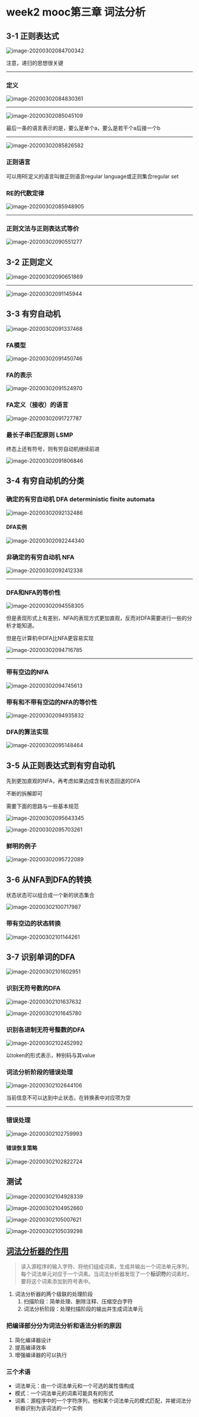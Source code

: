 # week2 mooc第三章 词法分析

## 3-1 正则表达式



![image-20200302084700342](E:\thridSpring\编译原理\markdown笔记\week1\image-20200302084700342.png)

注意，递归的思想很关键

****

### 定义

![image-20200302084830361](E:\thridSpring\编译原理\markdown笔记\week1\image-20200302084830361.png)

****

![image-20200302085045109](E:\thridSpring\编译原理\markdown笔记\week1\image-20200302085045109.png)

最后一条的语言表示的是，要么是单个a，要么是若干个a后接一个b

****

![image-20200302085826582](E:\thridSpring\编译原理\markdown笔记\week1\image-20200302085826582.png)

### 正则语言

可以用RE定义的语言叫做正则语言regular language或正则集合regular set

### RE的代数定律

![image-20200302085948905](E:\thridSpring\编译原理\markdown笔记\week1\image-20200302085948905.png)

****

### 正则文法与正则表达式等价

![image-20200302090551277](E:\thridSpring\编译原理\markdown笔记\week1\image-20200302090551277.png)

## 3-2 正则定义

![image-20200302090651869](E:\thridSpring\编译原理\markdown笔记\week1\image-20200302090651869.png)

****

![image-20200302091145944](E:\thridSpring\编译原理\markdown笔记\week1\image-20200302091145944.png)

## 3-3 有穷自动机

![image-20200302091337468](E:\thridSpring\编译原理\markdown笔记\week1\image-20200302091337468.png)

### FA模型

![image-20200302091450746](E:\thridSpring\编译原理\markdown笔记\week1\image-20200302091450746.png)

### FA的表示

![image-20200302091524970](E:\thridSpring\编译原理\markdown笔记\week1\image-20200302091524970.png)

### FA定义（接收）的语言

![image-20200302091727787](E:\thridSpring\编译原理\markdown笔记\week1\image-20200302091727787.png)

### 最长子串匹配原则 LSMP

终态上还有符号，则有穷自动机继续前进

![image-20200302091806846](E:\thridSpring\编译原理\markdown笔记\week1\image-20200302091806846.png)

## 3-4 有穷自动机的分类

### 确定的有穷自动机 DFA deterministic finite automata

![image-20200302092132486](E:\thridSpring\编译原理\markdown笔记\week1\image-20200302092132486.png)

#### DFA实例

![image-20200302092244340](E:\thridSpring\编译原理\markdown笔记\week1\image-20200302092244340.png)

### 非确定的有穷自动机 NFA

![image-20200302092412338](E:\thridSpring\编译原理\markdown笔记\week1\image-20200302092412338.png)

****

### DFA和NFA的等价性

![image-20200302094558305](E:\thridSpring\编译原理\markdown笔记\week1\image-20200302094558305.png)

但是表现形式上有差别，NFA的表现方式更加直观，反而对DFA需要进行一些的分析才能知道。

但是在计算机中DFA比NFA更容易实现

![image-20200302094716785](E:\thridSpring\编译原理\markdown笔记\week1\image-20200302094716785.png)

****

### 带有空边的NFA

![image-20200302094745613](E:\thridSpring\编译原理\markdown笔记\week1\image-20200302094745613.png)

### 带有和不带有空边的NFA的等价性

![image-20200302094935832](E:\thridSpring\编译原理\markdown笔记\week1\image-20200302094935832.png)

### DFA的算法实现

![image-20200302095148464](E:\thridSpring\编译原理\markdown笔记\week1\image-20200302095148464.png)

## 3-5 从正则表达式到有穷自动机

先到更加直观的NFA，再考虑如果边成含有状态回退的DFA

不断的拆解即可

需要下面的思路与一些基本规范

![image-20200302095643345](E:\thridSpring\编译原理\markdown笔记\week1\image-20200302095643345.png)

![image-20200302095703261](E:\thridSpring\编译原理\markdown笔记\week1\image-20200302095703261.png)

### 鲜明的例子

![image-20200302095722089](E:\thridSpring\编译原理\markdown笔记\week1\image-20200302095722089.png)

## 3-6 从NFA到DFA的转换

状态状态可以组合成一个新的状态集合

![image-20200302100717987](E:\thridSpring\编译原理\markdown笔记\week1\image-20200302100717987.png)

### 带有空边的状态转换

![image-20200302101144261](E:\thridSpring\编译原理\markdown笔记\week1\image-20200302101144261.png)

## 3-7 识别单词的DFA

![image-20200302101602951](E:\thridSpring\编译原理\markdown笔记\week1\image-20200302101602951.png)

### 识别无符号数的DFA

![image-20200302101637632](E:\thridSpring\编译原理\markdown笔记\week1\image-20200302101637632.png)

![image-20200302101645780](E:\thridSpring\编译原理\markdown笔记\week1\image-20200302101645780.png)

### 识别各进制无符号整数的DFA

![image-20200302102452992](E:\thridSpring\编译原理\markdown笔记\week1\image-20200302102452992.png)

以token的形式表示，种别码与其value

### 词法分析阶段的错误处理

![image-20200302102644106](E:\thridSpring\编译原理\markdown笔记\week1\image-20200302102644106.png)

当前信息不可以达到中止状态，在转换表中对应项为空

****

### 错误处理

![image-20200302102759993](E:\thridSpring\编译原理\markdown笔记\week1\image-20200302102759993.png)

#### 错误恢复策略

![image-20200302102822724](E:\thridSpring\编译原理\markdown笔记\week1\image-20200302102822724.png)



## 测试

![image-20200302104928339](E:\thridSpring\编译原理\markdown笔记\week1\image-20200302104928339.png)

![image-20200302104952660](E:\thridSpring\编译原理\markdown笔记\week1\image-20200302104952660.png)

![image-20200302105007621](E:\thridSpring\编译原理\markdown笔记\week1\image-20200302105007621.png)

![image-20200302105039298](E:\thridSpring\编译原理\markdown笔记\week1\image-20200302105039298.png)

## [词法分析器的作用](https://www.cnblogs.com/zinthos/p/3963007.html)

> 读入源程序的输入字符、将他们组成词素，生成并输出一个词法单元序列，每个词法单元对应于一个词素。当词法分析器发现了一个**标识符**的词素时，要将这个词素添加到符号表中。

1. 词法分析器的两个级联的处理阶段
   1. 扫描阶段：简单处理、删除注释、压缩空白字符
   2. 词法分析阶段：处理扫描阶段的输出并生成词法单元

### 把编译部分分为词法分析和语法分析的原因

1. 简化编译器设计
2. 提高编译效率
3. 增强编译器的可以执行

### 三个术语

- 词法单元：由一个词法单元和一个可选的属性值构成
- 模式：一个词法单元的词素可能具有的形式
- 词素：源程序中的一个字符序列，他和某个词法单元的模式匹配，并被词法分析器识别为该词法的一个实例

